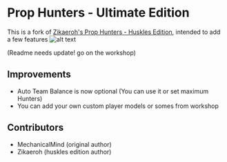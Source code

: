 # Prop Hunters - Ultimate Edition
This is a fork of [Zikaeroh's Prop Hunters - Huskles Edition](https://github.com/zikaeroh/husklesph), intended to add a few features
![alt text](https://github.com/DataNext27/ultimateph/blob/652c8b334baabaed13d9cc7680aad64678b2aacb/gamemodes/ultimateph/logo.png)

(Readme needs update! go on the workshop) 
## Improvements

- Auto Team Balance is now optional (You can use it or set maximum Hunters)
- You can add your own custom player models or somes from workshop

## Contributors

-   MechanicalMind (original author)
-   Zikaeroh (huskles edition author)
